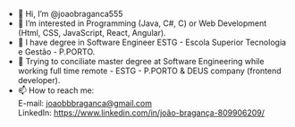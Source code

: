 - 👋 Hi, I’m @joaobraganca555
- 👀 I’m interested in Programming (Java, C#, C) or Web Development (Html, CSS, JavaScript, React, Angular).
- 🌱 I have degree in Software Engineer ESTG - Escola Superior Tecnologia e Gestão - P.PORTO.
- 🌱 Trying to conciliate master degree at Software Engineering while working full time remote - ESTG - P.PORTO & DEUS company (frontend developer).
- 📫 How to reach me:  
E-mail: joaobbbraganca@gmail.com  
LinkedIn: https://www.linkedin.com/in/joão-bragança-809906209/


<!---
joaobraganca555/joaobraganca555 is a ✨ special ✨ repository because its `README.md` (this file) appears on your GitHub profile.
You can click the Preview link to take a look at your changes.
--->
